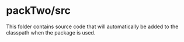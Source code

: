 # packTwo/src

This folder contains source code that will automatically be added to the classpath when
the package is used.
